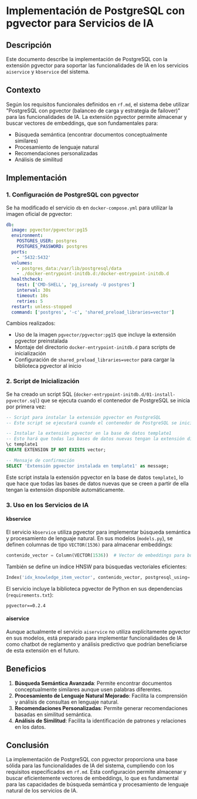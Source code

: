 # Implementación de PostgreSQL con pgvector para Servicios de IA

## Descripción

Este documento describe la implementación de PostgreSQL con la extensión pgvector para soportar las funcionalidades de IA en los servicios `aiservice` y `kbservice` del sistema.

## Contexto

Según los requisitos funcionales definidos en `rf.md`, el sistema debe utilizar "PostgreSQL con pgvector (balanceo de carga y estrategia de failover)" para las funcionalidades de IA. La extensión pgvector permite almacenar y buscar vectores de embeddings, que son fundamentales para:

- Búsqueda semántica (encontrar documentos conceptualmente similares)
- Procesamiento de lenguaje natural
- Recomendaciones personalizadas
- Análisis de similitud

## Implementación

### 1. Configuración de PostgreSQL con pgvector

Se ha modificado el servicio `db` en `docker-compose.yml` para utilizar la imagen oficial de pgvector:

```yaml
db:
  image: pgvector/pgvector:pg15
  environment:
    POSTGRES_USER: postgres
    POSTGRES_PASSWORD: postgres
  ports:
    - '5432:5432'
  volumes:
    - postgres_data:/var/lib/postgresql/data
    - ./docker-entrypoint-initdb.d:/docker-entrypoint-initdb.d
  healthcheck:
    test: ['CMD-SHELL', 'pg_isready -U postgres']
    interval: 30s
    timeout: 10s
    retries: 5
  restart: unless-stopped
  command: ['postgres', '-c', 'shared_preload_libraries=vector']
```

Cambios realizados:

- Uso de la imagen `pgvector/pgvector:pg15` que incluye la extensión pgvector preinstalada
- Montaje del directorio `docker-entrypoint-initdb.d` para scripts de inicialización
- Configuración de `shared_preload_libraries=vector` para cargar la biblioteca pgvector al inicio

### 2. Script de Inicialización

Se ha creado un script SQL (`docker-entrypoint-initdb.d/01-install-pgvector.sql`) que se ejecuta cuando el contenedor de PostgreSQL se inicia por primera vez:

```sql
-- Script para instalar la extensión pgvector en PostgreSQL
-- Este script se ejecutará cuando el contenedor de PostgreSQL se inicie por primera vez

-- Instalar la extensión pgvector en la base de datos template1
-- Esto hará que todas las bases de datos nuevas tengan la extensión disponible
\c template1
CREATE EXTENSION IF NOT EXISTS vector;

-- Mensaje de confirmación
SELECT 'Extensión pgvector instalada en template1' as message;
```

Este script instala la extensión pgvector en la base de datos `template1`, lo que hace que todas las bases de datos nuevas que se creen a partir de ella tengan la extensión disponible automáticamente.

### 3. Uso en los Servicios de IA

#### kbservice

El servicio `kbservice` utiliza pgvector para implementar búsqueda semántica y procesamiento de lenguaje natural. En sus modelos (`models.py`), se definen columnas de tipo `VECTOR(1536)` para almacenar embeddings:

```python
contenido_vector = Column(VECTOR(1536))  # Vector de embeddings para búsqueda semántica
```

También se define un índice HNSW para búsquedas vectoriales eficientes:

```python
Index('idx_knowledge_item_vector', contenido_vector, postgresql_using='hnsw', postgresql_with={'m': 16, 'ef_construction': 64})
```

El servicio incluye la biblioteca pgvector de Python en sus dependencias (`requirements.txt`):

```
pgvector==0.2.4
```

#### aiservice

Aunque actualmente el servicio `aiservice` no utiliza explícitamente pgvector en sus modelos, está preparado para implementar funcionalidades de IA como chatbot de reglamento y análisis predictivo que podrían beneficiarse de esta extensión en el futuro.

## Beneficios

1. **Búsqueda Semántica Avanzada**: Permite encontrar documentos conceptualmente similares aunque usen palabras diferentes.
2. **Procesamiento de Lenguaje Natural Mejorado**: Facilita la comprensión y análisis de consultas en lenguaje natural.
3. **Recomendaciones Personalizadas**: Permite generar recomendaciones basadas en similitud semántica.
4. **Análisis de Similitud**: Facilita la identificación de patrones y relaciones en los datos.

## Conclusión

La implementación de PostgreSQL con pgvector proporciona una base sólida para las funcionalidades de IA del sistema, cumpliendo con los requisitos especificados en `rf.md`. Esta configuración permite almacenar y buscar eficientemente vectores de embeddings, lo que es fundamental para las capacidades de búsqueda semántica y procesamiento de lenguaje natural de los servicios de IA.

